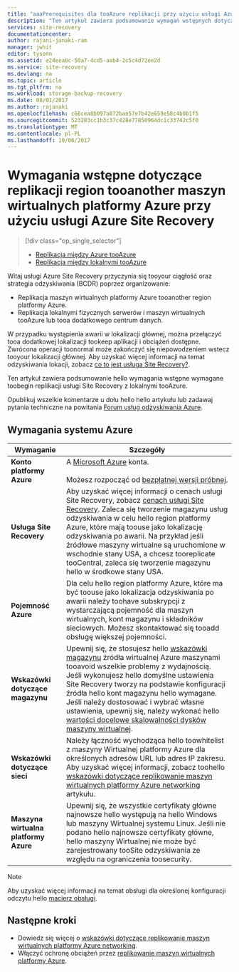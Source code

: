 ```yaml
---
title: "aaaPrerequisites dla tooAzure replikacji przy użyciu usługi Azure Site Recovery | Dokumentacja firmy Microsoft"
description: "Ten artykuł zawiera podsumowanie wymagań wstępnych dotyczących replikowanie maszyn wirtualnych i maszyn fizycznych tooAzure za pomocą usługi Azure Site Recovery hello."
services: site-recovery
documentationcenter: 
author: rajani-janaki-ram
manager: jwhit
editor: tysonn
ms.assetid: e24eea6c-50a7-4cd5-aab4-2c5c4d72ee2d
ms.service: site-recovery
ms.devlang: na
ms.topic: article
ms.tgt_pltfrm: na
ms.workload: storage-backup-recovery
ms.date: 08/01/2017
ms.author: rajanaki
ms.openlocfilehash: c66cea8b097a872bae57e7b42e659e58c4b0b1f5
ms.sourcegitcommit: 523283cc1b3c37c428e77850964dc1c33742c5f0
ms.translationtype: MT
ms.contentlocale: pl-PL
ms.lasthandoff: 10/06/2017
---
```

#  <a name="prerequisites-for-replicating-azure-virtual-machines-tooanother-region-by-using-azure-site-recovery"></a>Wymagania wstępne dotyczące replikacji region tooanother maszyn wirtualnych platformy Azure przy użyciu usługi Azure Site Recovery

> [!div class="op_single_selector"]
> * [Replikacja między Azure tooAzure](site-recovery-azure-to-azure-prereq.md)
> * [Replikacja między lokalnymi tooAzure](site-recovery-prereq.md)

Witaj usługi Azure Site Recovery przyczynia się tooyour ciągłość oraz strategia odzyskiwania (BCDR) poprzez organizowanie:
* Replikacja maszyn wirtualnych platformy Azure tooanother region platformy Azure.
* Replikacja lokalnymi fizycznych serwerów i maszyn wirtualnych tooAzure lub tooa dodatkowego centrum danych. 

W przypadku wystąpienia awarii w lokalizacji głównej, można przełączyć tooa dodatkowej lokalizacji tookeep aplikacji i obciążeń dostępne. Zwrócona operacji toonormal może zakończyć się niepowodzeniem wstecz tooyour lokalizacji głównej. Aby uzyskać więcej informacji na temat odzyskiwania lokacji, zobacz [co to jest usługa Site Recovery?](site-recovery-overview.md).

Ten artykuł zawiera podsumowanie hello wymagania wstępne wymagane toobegin replikacji usługi Site Recovery z lokalnymi tooAzure.

Opublikuj wszelkie komentarze u dołu hello hello artykułu lub zadawaj pytania techniczne na powitania [Forum usług odzyskiwania Azure](https://social.msdn.microsoft.com/forums/azure/home?forum=hypervrecovmgr).


## <a name="azure-requirements"></a>Wymagania systemu Azure

**Wymaganie** | **Szczegóły**
--- | ---
**Konto platformy Azure** | A [Microsoft Azure](http://azure.microsoft.com/) konta.<br/><br/> Możesz rozpocząć od [bezpłatnej wersji próbnej](https://azure.microsoft.com/pricing/free-trial/).
**Usługa Site Recovery** | Aby uzyskać więcej informacji o cenach usługi Site Recovery, zobacz [cenach usługi Site Recovery](https://azure.microsoft.com/pricing/details/site-recovery/). Zaleca się tworzenie magazynu usług odzyskiwania w celu hello region platformy Azure, które mają toouse jako lokalizację odzyskiwania po awarii. Na przykład jeśli źródłowe maszyny wirtualne są uruchomione w wschodnie stany USA, a chcesz tooreplicate tooCentral, zaleca się tworzenie magazynu hello w środkowe stany USA.|
**Pojemność Azure** | Dla celu hello region platformy Azure, które ma być toouse jako lokalizacja odzyskiwania po awarii należy toohave subskrypcji z wystarczającą pojemność dla maszyn wirtualnych, kont magazynu i składników sieciowych. Możesz skontaktować się tooadd obsługę większej pojemności.
**Wskazówki dotyczące magazynu** | Upewnij się, że stosujesz hello [wskazówki magazynu](../storage/common/storage-scalability-targets.md#scalability-targets-for-virtual-machine-disks) źródła wirtualnej Azure maszynami tooavoid wszelkie problemy z wydajnością. Jeśli wykonujesz hello domyślne ustawienia Site Recovery tworzy na podstawie konfiguracji źródła hello kont magazynu hello wymagane. Jeśli należy dostosować i wybrać własne ustawienia, upewnij się, należy wykonać hello [wartości docelowe skalowalności dysków maszyny wirtualnej](../storage/common/storage-scalability-targets.md#scalability-targets-for-virtual-machine-disks).
**Wskazówki dotyczące sieci** | Należy łączność wychodząca hello toowhitelist z maszyny Wirtualnej platformy Azure dla określonych adresów URL lub adres IP zakresu. Aby uzyskać więcej informacji, zobacz toohello [wskazówki dotyczące replikowanie maszyn wirtualnych platformy Azure networking](site-recovery-azure-to-azure-networking-guidance.md) artykułu.
**Maszyna wirtualna platformy Azure** | Upewnij się, że wszystkie certyfikaty główne najnowsze hello występują na hello Windows lub maszyny Wirtualnej systemu Linux. Jeśli nie podano hello najnowsze certyfikaty główne, hello maszyny Wirtualnej nie może być zarejestrowany tooSite odzyskiwania ze względu na ograniczenia toosecurity.

>[!NOTE]
>Aby uzyskać więcej informacji na temat obsługi dla określonej konfiguracji odczytu hello [macierz obsługi](site-recovery-support-matrix-azure-to-azure.md).

## <a name="next-steps"></a>Następne kroki
- Dowiedz się więcej o [wskazówki dotyczące replikowanie maszyn wirtualnych platformy Azure networking](site-recovery-azure-to-azure-networking-guidance.md).
- Włączyć ochronę obciążeń przez [replikowanie maszyn wirtualnych platformy Azure](site-recovery-azure-to-azure.md).
